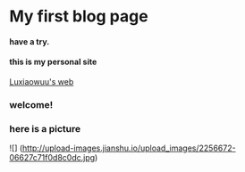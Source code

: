 # My first blog page

#### have a try.


#### this is my personal site 
[Luxiaowuu's web](www.luxiaowuu.com)

### welcome!

### here is a picture
![]
(http://upload-images.jianshu.io/upload_images/2256672-06627c71f0d8c0dc.jpg)

